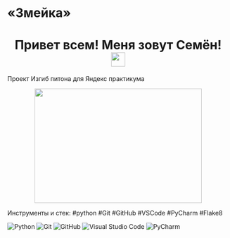 # «Змейка»

<h1 align="center">Привет всем! Меня зовут Семён!
<img src="https://github.com/blackcater/blackcater/raw/main/images/Hi.gif" height="32"/></h1>

Проект Изгиб питона для Яндекс практикума

<div id="header" align="center">
  <img src="https://media.giphy.com/media/dWesBcTLavkZuG35MI/giphy.gif" width="380" height="260"/>
</div>

Инструменты и стек: #python #Git #GitHub #VSCode #PyCharm #Flake8

![Python](https://img.shields.io/badge/python-3670A0?style=for-the-badge&logo=python&logoColor=ffdd54)
![Git](https://img.shields.io/badge/git-%23F05033.svg?style=for-the-badge&logo=git&logoColor=white)
![GitHub](https://img.shields.io/badge/github-%23121011.svg?style=for-the-badge&logo=github&logoColor=white)
![Visual Studio Code](https://img.shields.io/badge/Visual%20Studio%20Code-0078d7.svg?style=for-the-badge&logo=visual-studio-code&logoColor=white)
![PyCharm](https://img.shields.io/badge/pycharm-143?style=for-the-badge&logo=pycharm&logoColor=black&color=black&labelColor=green)
